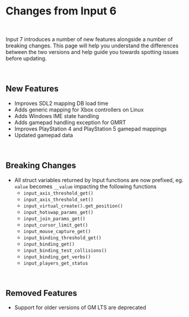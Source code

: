 # Changes from Input 6

&nbsp;

Input 7 introduces a number of new features alongside a number of breaking changes. This page will help you understand the differences between the two versions and help guide you towards spotting issues before updating.

&nbsp;

## New Features

- Improves SDL2 mapping DB load time
- Adds generic mapping for Xbox controllers on Linux
- Adds Windows IME state handling
- Adds gamepad handling exception for GMRT 
- Improves PlayStation 4 and PlayStation 5 gamepad mappings
- Updated gamepad data

&nbsp;

## Breaking Changes

- All struct variables returned by Input functions are now prefixed, eg. `value` becomes `__value` impacting the following functions
    - `input_axis_threshold_get()`
    - `input_axis_threshold_set()`
    - `input_virtual_create().get_position()`
    - `input_hotswap_params_get()`
    - `input_join_params_get()`
    - `input_cursor_limit_get()`
    - `input_mouse_capture_get()`
    - `input_binding_threshold_get()`
    - `input_binding_get()`
    - `input_binding_test_collisions()`
    - `input_binding_get_verbs()`
    - `input_players_get_status` 

&nbsp;

## Removed Features

- Support for older versions of GM LTS are deprecated
